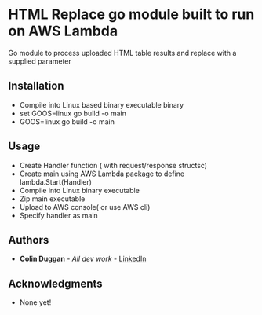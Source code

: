 
# HTML Replace go module built to run on AWS Lambda

Go module to process uploaded HTML table results and replace with a supplied parameter

## Installation

* Compile into Linux based binary executable binary
* set GOOS=linux go build -o main
* GOOS=linux go build -o main

## Usage 

* Create Handler function ( with request/response structsc)
* Create main using AWS Lambda package to define lambda.Start(Handler)
* Compile into Linux binary executable 
* Zip main executable 
* Upload to AWS console( or use AWS cli)
* Specify handler as main

## Authors

* **Colin Duggan** - *All dev work* - [LinkedIn](https://www.linkedin.com/in/colinduggan/?originalSubdomain=ie)


## Acknowledgments

* None yet!
